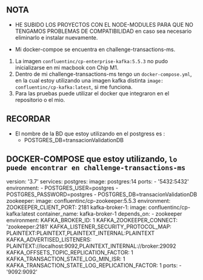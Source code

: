 ## NOTA

- HE SUBIDO LOS PROYECTOS CON EL NODE-MODULES PARA QUE NO TENGAMOS PROBLEMAS DE COMPATIBILIDAD en caso
  sea necesario eliminarlo e instalar nuevamente.

- Mi docker-compoe se encuentra en challenge-transactions-ms.

1. La imagen `confluentinc/cp-enterprise-kafka:5.5.3` no pudo inicializarse en mi macbook con Chip M1.
2. Dentro de mi challenge-transactions-ms tengo un `docker-compose.yml`, en la cual
   estoy utilizando una imagen kafka distinta `image: confluentinc/cp-kafka:latest`, si me funciona.
3. Para las pruebas puede utilizar el docker que integraron en el repositorio o el mio.

## RECORDAR

- El nombre de la BD que estoy utilizando en el postgress es :
  - POSTGRES_DB=transacionValidationDB

## DOCKER-COMPOSE que estoy utilizando, `lo puede encontrar en challenge-transactions-ms`

version: '3.7'
services:
postgres:
image: postgres:14
ports: - '5432:5432'
environment: - POSTGRES_USER=postgres - POSTGRES_PASSWORD=postgres - POSTGRES_DB=transacionValidationDB
zookeeper:
image: confluentinc/cp-zookeeper:5.5.3
environment:
ZOOKEEPER_CLIENT_PORT: 2181
kafka-broker-1:
image: confluentinc/cp-kafka:latest
container_name: kafka-broker-1
depends_on: - zookeeper
environment:
KAFKA_BROKER_ID: 1
KAFKA_ZOOKEEPER_CONNECT: 'zookeeper:2181'
KAFKA_LISTENER_SECURITY_PROTOCOL_MAP: PLAINTEXT:PLAINTEXT,PLAINTEXT_INTERNAL:PLAINTEXT
KAFKA_ADVERTISED_LISTENERS: PLAINTEXT://localhost:9092,PLAINTEXT_INTERNAL://broker:29092
KAFKA_OFFSETS_TOPIC_REPLICATION_FACTOR: 1
KAFKA_TRANSACTION_STATE_LOG_MIN_ISR: 1
KAFKA_TRANSACTION_STATE_LOG_REPLICATION_FACTOR: 1
ports: - '9092:9092'
